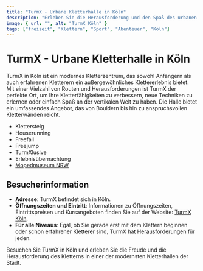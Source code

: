```yaml
---
title: "TurmX - Urbane Kletterhalle in Köln"
description: "Erleben Sie die Herausforderung und den Spaß des urbanen Kletterns in der TurmX Kletterhalle in Köln, einem Paradies für Kletterfans aller Niveaus"
image: { url: "", alt: "TurmX Köln" }
tags: ["freizeit", "Klettern", "Sport", "Abenteuer", "Köln"]
---
```


# TurmX - Urbane Kletterhalle in Köln

TurmX in Köln ist ein modernes Kletterzentrum, das sowohl Anfängern als auch erfahrenen Kletterern ein außergewöhnliches Klettererlebnis bietet. Mit einer Vielzahl von Routen und Herausforderungen ist TurmX der perfekte Ort, um Ihre Kletterfähigkeiten zu verbessern, neue Techniken zu erlernen oder einfach Spaß an der vertikalen Welt zu haben. Die Halle bietet ein umfassendes Angebot, das von Bouldern bis hin zu anspruchsvollen Kletterwänden reicht.

- Klettersteig
- Houserunning
- Freefall
- Freejump
- TurmXlusive
- Erlebnisübernachtung
- [Mopedmuseum NRW](//erlebenswertes/mopedmuseum)

## Besucherinformation

- **Adresse**: TurmX befindet sich in Köln.
- **Öffnungszeiten und Eintritt**: Informationen zu Öffnungszeiten, Eintrittspreisen und Kursangeboten finden Sie auf der Website: [TurmX Köln](https://turmx.de).
- **Für alle Niveaus**: Egal, ob Sie gerade erst mit dem Klettern beginnen oder schon erfahrener Kletterer sind, TurmX hat Herausforderungen für jeden.

Besuchen Sie TurmX in Köln und erleben Sie die Freude und die Herausforderung des Kletterns in einer der modernsten Kletterhallen der Stadt.
